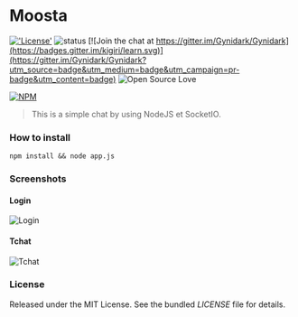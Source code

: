# Moosta

[!['License'](https://img.shields.io/badge/License-MIT-blue.svg)](http://gynidark.github.io/)
![status](https://img.shields.io/badge/status-dev-red.svg)
[![Join the chat at https://gitter.im/Gynidark/Gynidark](https://badges.gitter.im/kigiri/learn.svg)](https://gitter.im/Gynidark/Gynidark?utm_source=badge&utm_medium=badge&utm_campaign=pr-badge&utm_content=badge)
![Open Source Love](https://badges.frapsoft.com/os/v1/open-source.svg?v=103)

[![NPM](https://nodei.co/npm/moosta.png?downloads=true&downloadRank=true&stars=true)](https://nodei.co/npm/moosta/)

> This is a simple chat by using NodeJS et SocketIO.

### How to install
```
npm install && node app.js
```

### Screenshots
#### Login
![Login](https://img4.hostingpics.net/pics/398474tlchargement2.png)
#### Tchat
![Tchat](https://img4.hostingpics.net/pics/329095tlchargement3.png)

### License
Released under the MIT License. See the bundled *LICENSE* file for details.
